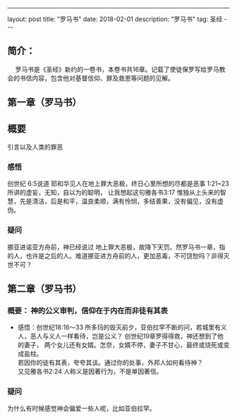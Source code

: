 ---
layout: post
title: "罗马书"
date: 2018-02-01 
description: "罗马书"
tag: 圣经
---   


 

## 简介：
　 罗马书是《圣经》新约的一卷书，本卷书共16章。记载了使徒保罗写给罗马教会的书信内容，包含他对基督信仰、罪及救恩等问题的见解。
## 第一章（罗马书）
## 概要     
引言以及人类的罪恶
### 感悟        

创世纪 6:5说道  耶和华见人在地上罪大恶极，终日心里所想的尽都是恶事
    1:21~23 所讲的虚妄，无知，自以为的聪明，
让我想起这句雅各书3:17 惟独从上头来的智慧，先是清洁，后是和平，温良柔顺，满有怜悯，多结善果，没有偏见，没有虚伪。
### 疑问     
挪亚进诺亚方舟前，神已经说过 地上罪大恶极，故降下天罚。然罗马书一章，指的人，也许是之后的人。难道挪亚进方舟前的人，更加恶毒，不可饶恕吗？非得灭世不可？



## 第二章（罗马书）   

 
### 概要： 神的公义审判，信仰在于内在而非徒有其表
 *   感悟：创世纪18:16～33 所多玛的毁灭前夕，亚伯拉罕不断的问，若城里有义人，恶人与义人一样看待，岂是公义？  创世纪19章罗得得救，神还想到了他的妻子，  两个女儿还有女婿。怎奈，女婿不停，妻子不甘心，最终或烧死或变成盐柱。  
若因你的徒有其表，夸夸其谈。通过你的处事，外邦人如何看待神？  
又见雅各书2:24
人称义是因著行为，不是单因著信。
### 疑问 
为什么有时候感觉神会偏爱一些人呢，比如亚伯拉罕。
